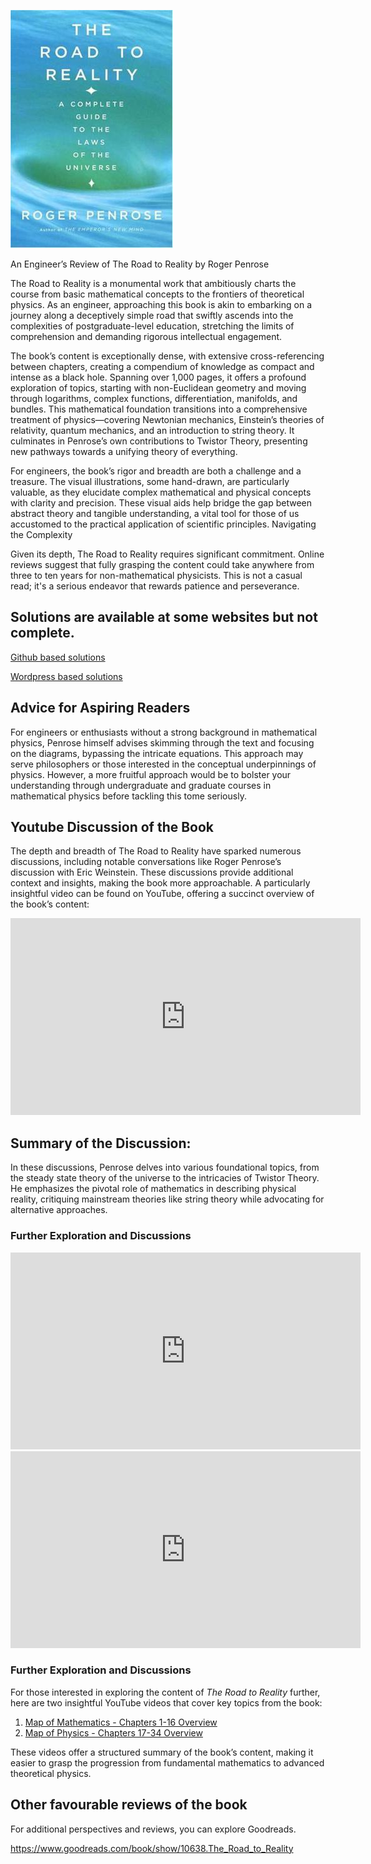 



![The Road to Reality Cover](..\images\The_Road_to_Reality.jpg)


An Engineer’s Review of The Road to Reality by Roger Penrose

The Road to Reality is a monumental work that ambitiously charts the course from basic mathematical concepts to the frontiers of theoretical physics. As an engineer, approaching this book is akin to embarking on a journey along a deceptively simple road that swiftly ascends into the complexities of postgraduate-level education, stretching the limits of comprehension and demanding rigorous intellectual engagement.

The book’s content is exceptionally dense, with extensive cross-referencing between chapters, creating a compendium of knowledge as compact and intense as a black hole. Spanning over 1,000 pages, it offers a profound exploration of topics, starting with non-Euclidean geometry and moving through logarithms, complex functions, differentiation, manifolds, and bundles. This mathematical foundation transitions into a comprehensive treatment of physics—covering Newtonian mechanics, Einstein’s theories of relativity, quantum mechanics, and an introduction to string theory. It culminates in Penrose’s own contributions to Twistor Theory, presenting new pathways towards a unifying theory of everything.

For engineers, the book’s rigor and breadth are both a challenge and a treasure. The visual illustrations, some hand-drawn, are particularly valuable, as they elucidate complex mathematical and physical concepts with clarity and precision. These visual aids help bridge the gap between abstract theory and tangible understanding, a vital tool for those of us accustomed to the practical application of scientific principles.
Navigating the Complexity

Given its depth, The Road to Reality requires significant commitment. Online reviews suggest that fully grasping the content could take anywhere from three to ten years for non-mathematical physicists. This is not a casual read; it's a serious endeavor that rewards patience and perseverance.

## Solutions are available at some websites but not complete.

<a href=" https://github.com/matrixbud/Road-To-Reality" target="_blank">Github based solutions</a>

<a href="https://tonielook.wordpress.com/2021/07/02/penrose-road-to-reality-exercises-solutions-pdf-download/" target="_blank">Wordpress based solutions</a>


## Advice for Aspiring Readers

For engineers or enthusiasts without a strong background in mathematical physics, Penrose himself advises skimming through the text and focusing on the diagrams, bypassing the intricate equations. This approach may serve philosophers or those interested in the conceptual underpinnings of physics. However, a more fruitful approach would be to bolster your understanding through undergraduate and graduate courses in mathematical physics before tackling this tome seriously.


##  Youtube Discussion of the Book


The depth and breadth of The Road to Reality have sparked numerous discussions, including notable conversations like Roger Penrose’s discussion with Eric Weinstein. These discussions provide additional context and insights, making the book more approachable. A particularly insightful video can be found on YouTube, offering a succinct overview of the book’s content:



<iframe width="560" height="315" src="https://www.youtube.com/watch/embed/mg93Dm-vYc8" title="YouTube video player" frameborder="0" allow="accelerometer; autoplay; clipboard-write; encrypted-media; gyroscope; picture-in-picture" allowfullscreen></iframe>



## Summary of the Discussion: 
In these discussions, Penrose delves into various foundational topics, from the steady state theory of the universe to the intricacies of Twistor Theory. He emphasizes the pivotal role of mathematics in describing physical reality, critiquing mainstream theories like string theory while advocating for alternative approaches.


### **Further Exploration and Discussions**


<iframe width="560" height="315" src="https://www.youtube.com/embed/ZihywtixUYo" title="YouTube video player" frameborder="0" allow="accelerometer; autoplay; clipboard-write; encrypted-media; gyroscope; picture-in-picture" allowfullscreen></iframe>

<iframe width="560" height="315" src="https://www.youtube.com/embed/OmJ-4B-mS-Y" title="YouTube video player" frameborder="0" allow="accelerometer; autoplay; clipboard-write; encrypted-media; gyroscope; picture-in-picture" allowfullscreen></iframe>

### **Further Exploration and Discussions**

For those interested in exploring the content of *The Road to Reality* further, here are two insightful YouTube videos that cover key topics from the book:

1. [Map of Mathematics - Chapters 1-16 Overview](https://www.youtube.com/watch?v=ZihywtixUYo)  
2. [Map of Physics - Chapters 17-34 Overview](https://www.youtube.com/watch?v=OmJ-4B-mS-Y)

These videos offer a structured summary of the book’s content, making it easier to grasp the progression from fundamental mathematics to advanced theoretical physics.




## Other favourable reviews of the book
For additional perspectives and reviews, you can explore Goodreads.

https://www.goodreads.com/book/show/10638.The_Road_to_Reality







